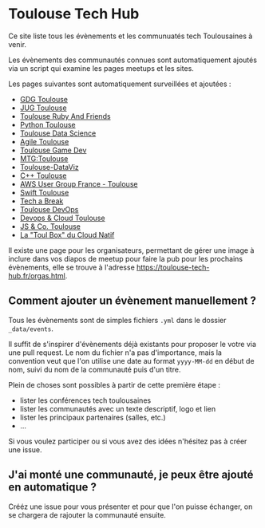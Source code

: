 # Toulouse Tech Hub

Ce site liste tous les évènements et les communuatés tech Toulousaines à venir.

Les évènements des communautés connues sont automatiquement ajoutés via un script qui examine les pages meetups et les sites.

Les pages suivantes sont automatiquement surveillées et ajoutées :

- [GDG Toulouse](https://www.meetup.com/gdg-toulouse/)
- [JUG Toulouse](https://www.meetup.com/toulouse-java-user-group/)
- [Toulouse Ruby And Friends](https://www.meetup.com/toulouse-ruby-friends/)
- [Python Toulouse](https://www.meetup.com/python-toulouse/)
- [Toulouse Data Science](https://www.meetup.com/tlse-data-science/)
- [Agile Toulouse](https://www.meetup.com/agile-toulouse/)
- [Toulouse Game Dev](https://toulousegamedev.fr/)
- [MTG:Toulouse](https://www.meetup.com/mtg-toulouse/)
- [Toulouse-DataViz](https://www.meetup.com/meetup-visualisation-des-donnees-toulouse/)
- [C++ Toulouse](https://www.meetup.com/ateliers-cpp-toulouse/)
- [AWS User Group France - Toulouse](https://www.meetup.com/toulouse-amazon-web-services/)
- [Swift Toulouse](https://www.meetup.com/swift-toulouse/)
- [Tech a Break](https://www.meetup.com/tech-a-break/)
- [Toulouse DevOps](https://www.meetup.com/toulouse-devops/)
- [Devops & Cloud Toulouse](https://www.meetup.com/devops-cloud-toulouse/)
- [JS & Co. Toulouse](https://www.meetup.com/javascript-and-co/)
- [La "Toul Box" du Cloud Natif](https://www.meetup.com/latoulboxducloudnatif/)

Il existe une page pour les organisateurs, permettant de gérer une image à inclure dans vos diapos de meetup pour faire la pub pour les prochains évènements, elle se trouve à l'adresse <https://toulouse-tech-hub.fr/orgas.html>.

## Comment ajouter un évènement manuellement ?

Tous les évènements sont de simples fichiers `.yml` dans le dossier `_data/events`.

Il suffit de s'inspirer d'évènements déjà existants pour proposer le votre via une pull request.
Le nom du fichier n'a pas d'importance, mais la convention veut que l'on utilise une date au format `yyyy-MM-dd` en début de nom, suivi du nom de la communauté puis d'un titre.

Plein de choses sont possibles à partir de cette première étape :

- lister les conférences tech toulousaines
- lister les communautés avec un texte descriptif, logo et lien
- lister les principaux partenaires (salles, etc.)
- ...

Si vous voulez participer ou si vous avez des idées n'hésitez pas à créer une issue.

## J'ai monté une communauté, je peux être ajouté en automatique ?

Crééz une issue pour vous présenter et pour que l'on puisse échanger, on se chargera de rajouter la communauté ensuite.